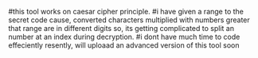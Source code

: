 #this tool works on caesar cipher principle.
#i have given a range to the secret code cause, converted characters multiplied with numbers greater that range are in different digits so, its getting complicated to split an number at an index during decryption.
#i dont have much time to code effeciently resently, will uploaad an advanced version of this tool soon
